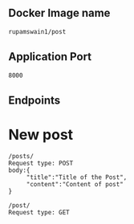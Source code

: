 ## Docker Image name



```bash
rupamswain1/post
```
## Application Port
```bash
8000
```

## Endpoints
# New post
```
/posts/
Request type: POST
body:{
     "title":"Title of the Post",
     "content":"Content of post"
}

/post/
Request type: GET
```
